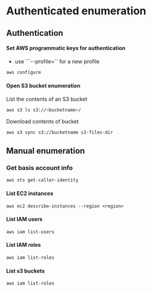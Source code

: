 # Authenticated enumeration
## Authentication

#### Set AWS programmatic keys for authentication 
- use ```--profile=<name>`` for a new profile
```bash
aws configure
```

#### Open S3 bucket enumeration

List the contents of an S3 bucket

```bash
aws s3 ls s3://<bucketname>/ 
```

Download contents of bucket

```bash
aws s3 sync s3://bucketname s3-files-dir
```

## Manual enumeration
### Get basis account info
```
aws sts get-caller-identity
```

#### List EC2 instances
```
aws ec2 describe-instances --region <region>
```

#### List IAM users
```
aws iam list-users
```

#### List IAM roles
```
aws iam list-roles
```

#### List s3 buckets
```
aws iam list-roles
```
